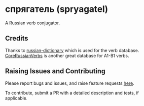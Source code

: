 # спрягатель (spryagatel)

A Russian verb conjugator.

## Credits

Thanks to [russian-dictionary](https://github.com/Badestrand/russian-dictionary) which is used for the verb database. [CoreRussianVerbs](https://github.com/StorkST/CoreRussianVerbs) is another great database for A1-B1 verbs.

## Raising Issues and Contributing

Please report bugs and issues, and raise feature requests [here](https://github.com/defuncart/spryagatel/issues).

To contribute, submit a PR with a detailed description and tests, if applicable.
